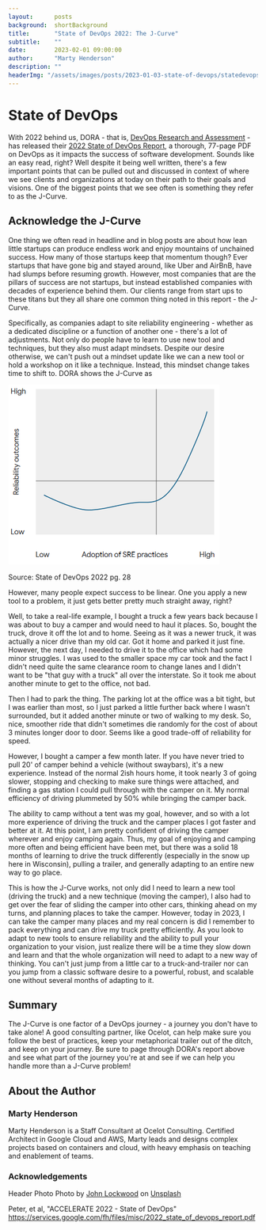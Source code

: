 ```yaml
---
layout:      posts
background:  shortBackground
title:       "State of DevOps 2022: The J-Curve"
subtitle:    ""
date:        2023-02-01 09:00:00
author:      "Marty Henderson"
description: ""
headerImg: "/assets/images/posts/2023-01-03-state-of-devops/statedevops_header.jpg"
---
```


# State of DevOps

With 2022 behind us, DORA - that is, [DevOps Research and Assessment](https://dora.community) - has released their [2022 State of DevOps Report](https://services.google.com/fh/files/misc/2022_state_of_devops_report.pdf), a thorough, 77-page PDF on DevOps as it impacts the success of software development. Sounds like an easy read, right? Well despite it being well written, there's a few important points that can be pulled out and discussed in context of where we see clients and organizations at today on their path to their goals and visions. One of the biggest points that we see often is something they refer to as the J-Curve.

## Acknowledge the J-Curve

One thing we often read in headline and in blog posts are about how lean little startups can produce endless work and enjoy mountains of unchained success. How many of those startups keep that momentum though? Ever startups that have gone big and stayed around, like Uber and AirBnB, have had slumps before resuming growth. However, most companies that are the pillars of success are not startups, but instead established companies with decades of experience behind them. Our clients range from start ups to these titans but they all share one common thing noted in this report - the J-Curve.

Specifically, as companies adapt to site reliability engineering - whether as a dedicated discipline or a function of another one - there's a lot of adjustments. Not only do people have to learn to use new tool and techniques, but they also must adapt mindsets. Despite our desire otherwise, we can't push out a mindset update like we can a new tool or hold a workshop on it like a technique. Instead, this mindset change takes time to shift to. DORA shows the J-Curve as

![image of curve that dips then curves upward](/assets/images/posts/2023-01-03-state-of-devops/state_of_devops_jcurve.png)

Source: State of DevOps 2022 pg. 28

However, many people expect success to be linear. One you apply a new tool to a problem, it just gets better pretty much straight away, right?

Well, to take a real-life example, I bought a truck a few years back because I was about to buy a camper and would need to haul it places. So, bought the truck, drove it off the lot and to home. Seeing as it was a newer truck, it was actually a nicer drive than my old car. Got it home and parked it just fine. However, the next day, I needed to drive it to the office which had some minor struggles. I was used to the smaller space my car took and the fact I didn't need quite the same clearance room to change lanes and I didn't want to be "that guy with a truck" all over the interstate. So it took me about another minute to get to the office, not bad.

Then I had to park the thing. The parking lot at the office was a bit tight, but I was earlier than most, so I just parked a little further back where I wasn't surrounded, but it added another minute or two of walking to my desk. So, nice, smoother ride that didn't sometimes die randomly for the cost of about 3 minutes longer door to door. Seems like a good trade-off of reliability for speed.

However, I bought a camper a few month later. If you have never tried to pull 20' of camper behind a vehicle (without swaybars), it's a new experience. Instead of the normal 2ish hours home, it took nearly 3 of going slower, stopping and checking to make sure things were attached, and finding a gas station I could pull through with the camper on it. My normal efficiency of driving plummeted by 50% while bringing the camper back. 

The ability to camp without a tent was my goal, however, and so with a lot more experience of driving the truck and the camper places I got faster and better at it. At this point, I am pretty confident of driving the camper wherever and enjoy camping again. Thus, my goal of enjoying and camping more often and being efficient have been met, but there was a solid 18 months of learning to drive the truck differently (especially in the snow up here in Wisconsin), pulling a trailer, and generally adapting to an entire new way to go place.

This is how the J-Curve works, not only did I need to learn a new tool (driving the truck) and a new technique (moving the camper), I also had to get over the fear of sliding the camper into other cars, thinking ahead on my turns, and planning places to take the camper. However, today in 2023, I can take the camper many places and my real concern is did I remember to pack everything and can drive my truck pretty efficiently. As you look to adapt to new tools to ensure reliability and the ability to pull your organization to your vision, just realize there will be a time they slow down and learn and that the whole organization will need to adapt to a new way of thinking. You can't just jump from a little car to a truck-and-trailer nor can you jump from a classic software desire to a powerful, robust, and scalable one without several months of adapting to it.

## Summary

The J-Curve is one factor of a DevOps journey - a journey you don't have to take alone! A good consulting partner, like Ocelot, can help make sure you follow the best of practices, keep your metaphorical trailer out of the ditch, and keep on your journey. Be sure to page through DORA's report above and see what part of the journey you're at and see if we can help you handle more than a J-Curve problem!

## About the Author


### Marty Henderson

Marty Henderson is a Staff Consultant at Ocelot Consulting. Certified Architect in Google Cloud and AWS, Marty leads and designs complex projects based on containers and cloud, with heavy emphasis on teaching and enablement of teams.


### Acknowledgements

Header Photo Photo by <a href="https://unsplash.com/ja/@justjohnl">John Lockwood</a> on <a href="https://unsplash.com/photos/FcLq69V7Rsc">Unsplash</a>

Peter, et al, "ACCELERATE 2022 - State of DevOps" https://services.google.com/fh/files/misc/2022_state_of_devops_report.pdf 
  